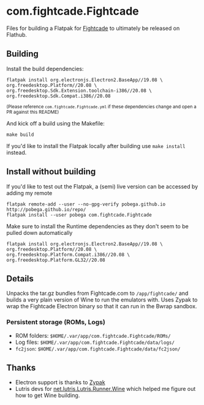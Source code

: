 # com.fightcade.Fightcade

Files for building a Flatpak for [Fightcade](https://www.fightcade.com/) to ultimately be released on Flathub.

## Building

Install the build dependencies:
```
flatpak install org.electronjs.Electron2.BaseApp//19.08 \
org.freedesktop.Platform//20.08 \
org.freedesktop.Sdk.Extension.toolchain-i386//20.08 \
org.freedesktop.Sdk.Compat.i386//20.08
```
<sup>(Please reference `com.fightcade.Fightcade.yml` if these dependencies change and open a PR against this README)</sup>

And kick off a build using the Makefile:
```
make build
```

If you'd like to install the Flatpak locally after building use `make install` instead.

## Install without building

If you'd like to test out the Flatpak, a (semi) live version can be accessed by adding my remote

```
flatpak remote-add --user --no-gpg-verify pobega.github.io http://pobega.github.io/repo/
flatpak install --user pobega com.fightcade.Fightcade
```

Make sure to install the Runtime dependencies as they don't seem to be pulled down automatically

```
flatpak install org.electronjs.Electron2.BaseApp//19.08 \
org.freedesktop.Platform//20.08 \
org.freedesktop.Platform.Compat.i386//20.08 \
org.freedesktop.Platform.GL32//20.08
```

## Details
Unpacks the tar.gz bundles from Fightcade.com to `/app/fightcade/` and builds a very plain version of Wine to run the emulators with.
Uses Zypak to wrap the Fightcade Electron binary so that it can run in the Bwrap sandbox.

### Persistent storage (ROMs, Logs)
* ROM folders: `$HOME/.var/app/com.fightcade.Fightcade/ROMs/`
* Log files: `$HOME/.var/app/com.fightcade.Fightcade/data/logs/`
* `fc2json`: `$HOME/.var/app/com.fightcade.Fightcade/data/fc2json/`

## Thanks
* Electron support is thanks to [Zypak](https://github.com/refi64/zypak)
* Lutris devs for [net.lutris.Lutris.Runner.Wine](https://github.com/flathub/net.lutris.Lutris.Runner.Wine) which helped me figure out how to get Wine building.

